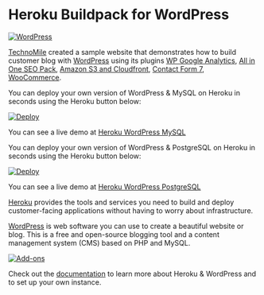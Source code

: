 # Heroku Buildpack for WordPress

[![WordPress](http://technomile-buildpack.herokuapp.com/img/heroku_wordpress.jpg)](http://www.technomile.com/capabilities/application-development/heroku/wordpress)

[TechnoMile](http://www.technomile.com) created a sample website that demonstrates how to build customer blog with [WordPress](http://www.wordpress.org) using its plugins [WP Google Analytics](https://wordpress.org/plugins/wp-google-analytics/), [All in One SEO Pack](https://wordpress.org/plugins/all-in-one-seo-pack/), [Amazon S3 and Cloudfront](https://wordpress.org/plugins/amazon-s3-and-cloudfront/), [Contact Form 7](https://wordpress.org/plugins/contact-form-7/), [WooCommerce](https://wordpress.org/plugins/woocommerce/).

You can deploy your own version of WordPress & MySQL on Heroku in seconds using the Heroku button below:

[![Deploy](https://www.herokucdn.com/deploy/button.png)](https://heroku.com/deploy?template=https://github.com/technomile/Heroku-WordPress)

You can see a live demo at [Heroku WordPress MySQL](http://heroku-wordpress-mysql.herokuapp.com/)

You can deploy your own version of WordPress & PostgreSQL on Heroku in seconds using the Heroku button below:

[![Deploy](https://www.herokucdn.com/deploy/button.png)](https://heroku.com/deploy?template=https://github.com/technomile/Heroku-WordPress-PostgreSQL)

You can see a live demo at [Heroku WordPress PostgreSQL](http://heroku-wordpress-postgresql.herokuapp.com/)

[Heroku](http://www.heroku.com) provides the tools and services you need to build and deploy customer-facing applications without having to worry about infrastructure.

[WordPress](http://www.wordpress.org) is web software you can use to create a beautiful website or blog. This is a free and open-source blogging tool and a content management system (CMS) based on PHP and MySQL.

[![Add-ons](http://www.technomile.com/wp-content/uploads/2015/03/feature.jpg)](http://www.technomile.com/capabilities/application-development/heroku/wordpress)

Check out the [documentation](http://technomile-buildpack.herokuapp.com/WordPress/) to learn more about Heroku & WordPress and to set up your own instance.
